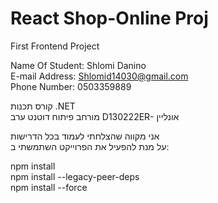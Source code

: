 # React Shop-Online Proj  
First Frontend Project

  Name Of Student: Shlomi Danino  
  E-mail Address: Shlomid14030@gmail.com  
  Phone Number: 0503359889  

קורס תכנות .NET  
מורחב פיתוח דוטנט ערב D130222ER- אונליין    

אני מקווה שהצלחתי לעמוד בכל הדרישות  
על מנת להפעיל את הפרוייקט השתמשתי ב:  

npm install  
npm install --legacy-peer-deps  
npm install --force  
